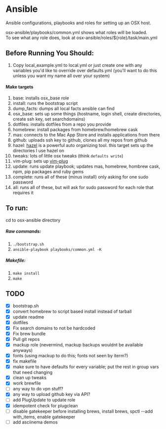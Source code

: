 # Ansible
Ansible configurations, playbooks and roles for setting up an OSX host.

osx-ansible/playbooks/common.yml shows what roles will be loaded.\
To see what any role does, look at osx-ansible/roles/${role}/task/main.yml

## Before Running You Should:
1. Copy local_example.yml to local.yml or just create one with any variables you'd like to override over defaults.yml (you'll want to do this unless you want my name all over your system)

#### Make targets
1. base: installs osx_base role
2. install: runs the bootstrap script
3. dump_facts: dumps all local facts ansible can find
4. osx_base: sets up some things (hostname, login shell, create directories, create ssh key, set searchdomains)
5. dotfiles: installs dotfiles from a repo you provide
6. homebrew: install packages from homebrew/homebrew cask
7. mas: connects to the Mac App Store and installs applications from there
8. github: uploads ssh key to github, clones all my repos from github
9. hazel: [hazel](https://www.noodlesoft.com/) is a powerful auto organizing tool. this target sets up the directories I use hazel on
10. tweaks: lots of little osx tweaks (think `defaults write`)
11. vim-plug: sets up [vim-plug](https://github.com/junegunn/vim-plug)
12. update: runs update playbook; updates mas, homebrew, hombrew cask, npm, pip packages and ruby gems
13. complete: runs all of these (minus install) only asking for one sudo password
14. all: runs all of these, but will ask for sudo password for each role that requires it

## To run:
cd to osx-ansible directory

##### Raw commands:
1. `./bootstrap.sh`
2. `ansible-playbook playbooks/common.yml -K`

##### Makefile:
1. `make install`
2. `make`

## TODO
- [x] bootstrap.sh
- [x] convert homebrew to script based install instead of tarball
- [x] update readme
- [x] dotfiles
- [x] Fix search domains to not be hardcoded
- [x] Fix brew bundle
- [x] Pull git repos
- [x] mackup role (nevermind, mackup backups wouldnt be available anyways)
- [x] fonts (using mackup to do this; fonts not seen by iterm?)
- [x] fix makefile
- [x] make sure to have defaults for every variable; put the rest in group vars that need changing
- [x] clean up tweaks
- [x] work brewfile
- [ ] any way to do vpn stuff?
- [x] any way to upload github key via API?
- [ ] add PlugUpdate to update role
- [x] idempotent check for plugclean
- [ ] disable gatekeeper before installing brews, install brews, spctl --add with_items, enable gatekeeper
- [ ] add asciinema demos
